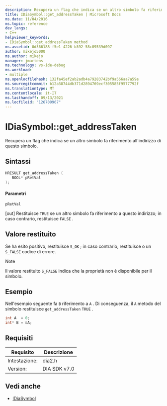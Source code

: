 ```yaml
---
description: Recupera un flag che indica se un altro simbolo fa riferimento all'indirizzo di questo simbolo.
title: IDiaSymbol::get_addressTaken | Microsoft Docs
ms.date: 11/04/2016
ms.topic: reference
dev_langs:
- C++
helpviewer_keywords:
- IDiaSymbol::get_addressTaken method
ms.assetid: 0d366188-f5e1-4226-b392-58c09539d097
author: mikejo5000
ms.author: mikejo
manager: jmartens
ms.technology: vs-ide-debug
ms.workload:
- multiple
ms.openlocfilehash: 132fa45ef2ab2adb4a79283742bf9a566aa7a59e
ms.sourcegitcommit: b12a38744db371d2894769ecf305585f9577792f
ms.translationtype: MT
ms.contentlocale: it-IT
ms.lasthandoff: 09/13/2021
ms.locfileid: "126709967"
---
```

# <a name="idiasymbolget_addresstaken"></a>IDiaSymbol::get_addressTaken
Recupera un flag che indica se un altro simbolo fa riferimento all'indirizzo di questo simbolo.

## <a name="syntax"></a>Sintassi

```C++
HRESULT get_addressTaken ( 
   BOOL* pRetVal
);
```

#### <a name="parameters"></a>Parametri
 `pRetVal`

[out] Restituisce `TRUE` se un altro simbolo fa riferimento a questo indirizzo; in caso contrario, restituisce `FALSE` .

## <a name="return-value"></a>Valore restituito
 Se ha esito positivo, restituisce `S_OK` ; in caso contrario, restituisce o un `S_FALSE` codice di errore.

> [!NOTE]
> Il valore restituito `S_FALSE` indica che la proprietà non è disponibile per il simbolo.

## <a name="example"></a>Esempio
 Nell'esempio seguente fa `B` riferimento a `A` . Di conseguenza, il `A` metodo del simbolo restituisce `get_addressTaken` `TRUE` .

```C++
int A  = 0;
int* B = &A;
```

## <a name="requirements"></a>Requisiti

|Requisito|Descrizione|
|-----------------|-----------------|
|Intestazione:|dia2.h|
|Version:|DIA SDK v7.0|

## <a name="see-also"></a>Vedi anche
- [IDiaSymbol](../../debugger/debug-interface-access/idiasymbol.md)
